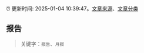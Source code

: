 :alarm_clock: 更新时间: 2025-01-04 10:39:47。[文章来源](/README.md)、[文章分类](/TAGS.md)

## 报告


> 关键字：`报告`、`月报`



